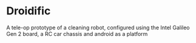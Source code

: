 # Droidific
A tele-op prototype of a cleaning robot, configured using the Intel Galileo Gen 2 board, a RC car chassis and android as a platform

